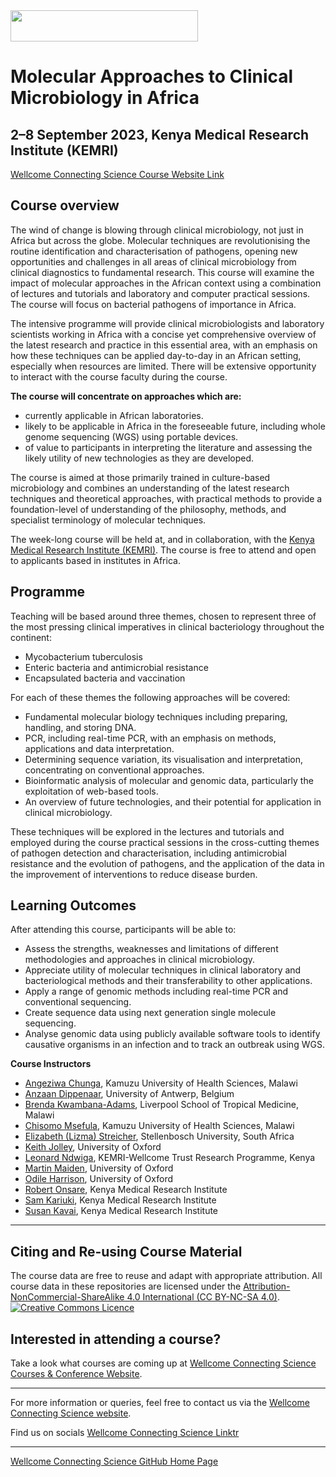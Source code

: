 <img src="https://coursesandconferences.wellcomeconnectingscience.org/wp-content/themes/wcc_courses_and_conferences/dist/assets/svg/logo.svg" width="300" height="50"> 

# Molecular Approaches to Clinical Microbiology in Africa

## 2–8 September 2023, Kenya Medical Research Institute (KEMRI)

[Wellcome Connecting Science Course Website Link](https://coursesandconferences.wellcomeconnectingscience.org/event/molecular-approaches-to-clinical-microbiology-in-africa-20230902/) <br /> 

## Course overview

The wind of change is blowing through clinical microbiology, not just in Africa but across the globe. Molecular techniques are revolutionising the routine identification and characterisation of pathogens, opening new opportunities and challenges in all areas of clinical microbiology from clinical diagnostics to fundamental research. This course will examine the impact of molecular approaches in the African context using a combination of lectures and tutorials and laboratory and computer practical sessions. The course will focus on bacterial pathogens of importance in Africa.

The intensive programme will provide clinical microbiologists and laboratory scientists working in Africa with a concise yet comprehensive overview of the latest research and practice in this essential area, with an emphasis on how these techniques can be applied day-to-day in an African setting, especially when resources are limited. There will be extensive opportunity to interact with the course faculty during the course.

**The course will concentrate on approaches which are:**

- currently applicable in African laboratories.
- likely to be applicable in Africa in the foreseeable future, including whole genome sequencing (WGS) using portable devices.
- of value to participants in interpreting the literature and assessing the likely utility of new technologies as they are developed.

The course is aimed at those primarily trained in culture-based microbiology and combines an understanding of the latest research techniques and theoretical approaches, with practical methods to provide a foundation-level of understanding of the philosophy, methods, and specialist terminology of molecular techniques.

The week-long course will be held at, and in collaboration, with the [Kenya Medical Research Institute (KEMRI)](https://www.kemri.go.ke/). The course is free to attend and open to applicants based in institutes in Africa.

## Programme

Teaching will be based around three themes, chosen to represent three of the most pressing clinical imperatives in clinical bacteriology throughout the continent:

- Mycobacterium tuberculosis
- Enteric bacteria and antimicrobial resistance
- Encapsulated bacteria and vaccination

For each of these themes the following approaches will be covered:

- Fundamental molecular biology techniques including preparing, handling, and storing DNA.
- PCR, including real-time PCR, with an emphasis on methods, applications and data interpretation.
- Determining sequence variation, its visualisation and interpretation, concentrating on conventional approaches.
- Bioinformatic analysis of molecular and genomic data, particularly the exploitation of web-based tools.
- An overview of future technologies, and their potential for application in clinical microbiology.

These techniques will be explored in the lectures and tutorials and employed during the course practical sessions in the cross-cutting themes of pathogen detection and characterisation, including antimicrobial resistance and the evolution of pathogens, and the application of the data in the improvement of interventions to reduce disease burden.

## Learning Outcomes

After attending this course, participants will be able to:

- Assess the strengths, weaknesses and limitations of different methodologies and approaches in clinical microbiology.
- Appreciate utility of molecular techniques in clinical laboratory and bacteriological methods and their transferability to other applications.
- Apply a range of genomic methods including real-time PCR and conventional sequencing.
- Create sequence data using next generation single molecule sequencing.
- Analyse genomic data using publicly available software tools to identify causative organisms in an infection and to track an outbreak using WGS.

**Course Instructors**   

- [Angeziwa Chunga](https://orcid.org/0000-0001-6500-2902), Kamuzu University of Health Sciences, Malawi
- [Anzaan Dippenaar](https://www.uantwerpen.be/en/staff/anzaan-dippenaar/), University of Antwerp, Belgium
- [Brenda Kwambana-Adams](https://www.lstmed.ac.uk/about/people/brenda-kwambana-adams), Liverpool School of Tropical Medicine, Malawi
- [Chisomo Msefula](https://orcid.org/0000-0003-2304-886X), Kamuzu University of Health Sciences, Malawi
- [Elizabeth (Lizma) Streicher](http://www.sun.ac.za/english/faculty/healthsciences/Molecular_Biology_Human_Genetics/tbgenomics/Pages/default.aspx), Stellenbosch University, South Africa 
- [Keith Jolley](https://www.biology.ox.ac.uk/people/dr-keith-jolley), University of Oxford
- [Leonard Ndwiga](https://www.linkedin.com/in/lndwiga), KEMRI-Wellcome Trust Research Programme, Kenya
- [Martin Maiden](https://www.biology.ox.ac.uk/people/professor-martin-maiden), University of Oxford
- [Odile Harrison](https://www.ndph.ox.ac.uk/team/odile-harrison), University of Oxford
- [Robert Onsare](https://www.kemri.go.ke/cmr-staff-profiles/#1635772764582-f76cb380-cf24), Kenya Medical Research Institute
- [Sam Kariuki](http://www.kemri.go.ke/cmr-staff-profiles/#1635768168860-825b002f-afef), Kenya Medical Research Institute
- [Susan Kavai](https://www.kemri.go.ke/cmr-staff-profiles/#1648026803339-009e565e-07a8), Kenya Medical Research Institute

******

## Citing and Re-using Course Material

The course data are free to reuse and adapt with appropriate attribution. All course data in these repositories are licensed under the <a rel="license" href="https://creativecommons.org/licenses/by-nc-sa/4.0/">Attribution-NonCommercial-ShareAlike 4.0 International (CC BY-NC-SA 4.0)</a>. <a rel="license" href="http://creativecommons.org/licenses/by/4.0/"><img alt="Creative Commons Licence" style="border-width:0" src="https://i.creativecommons.org/l/by-nc-sa/4.0/88x31.png" /></a><br /> 

## Interested in attending a course?

Take a look what courses are coming up at [Wellcome Connecting Science Courses & Conference Website](https://coursesandconferences.wellcomeconnectingscience.org/our-events/).

---

For more information or queries, feel free to contact us via the [Wellcome Connecting Science website](https://coursesandconferences.wellcomeconnectingscience.org).<br /> 


Find us on socials [Wellcome Connecting Science Linktr](https://linktr.ee/eventswcs)

---

[Wellcome Connecting Science GitHub Home Page](https://github.com/WCSCourses) <br /> 
